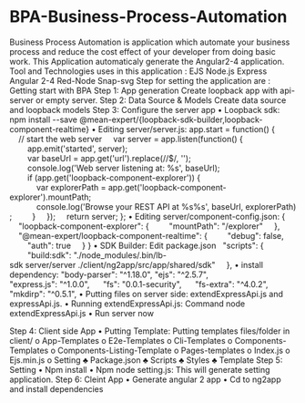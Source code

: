 # BPA-Business-Process-Automation
Business Process Automation is application which automate your business process and reduce the cost effect of
your developer from doing basic work. This Application automaticaly generate the Angular2-4 application. 
Tool and Technologies uses in this application :
EJS 
Node.js
Express
Angular 2-4
Red-Node 
Snap-svg 
Step for setting the application are : 
Getting start with BPA
Step 1: App generation
Create loopback app with api-server or empty server. 
Step 2: Data Source & Models
Create data source and loopback models 
Step 3: Configure the server app
•	Loopback sdk: npm install --save @mean-expert/{loopback-sdk-builder,loopback-component-realtime}
•	Editing server/server.js: app.start = function() {
    // start the web server
    var server = app.listen(function() {
        app.emit('started', server);
        var baseUrl = app.get('url').replace(/\/$/, '');
        console.log('Web server listening at: %s', baseUrl);
        if (app.get('loopback-component-explorer')) {
            var explorerPath = app.get('loopback-component-explorer').mountPath;
            console.log('Browse your REST API at %s%s', baseUrl, explorerPath);
        }
    });
    return server;
};
•	Editing server/component-config.json: {
    "loopback-component-explorer": {
        "mountPath": "/explorer"
    },
    "@mean-expert/loopback-component-realtime": {
        "debug": false,
        "auth": true
    }
}
•	SDK Builder: Edit package.json
  "scripts": {
        
        "build:sdk": "./node_modules/.bin/lb-sdk server/server ./client/ng2app/src/app/shared/sdk"
    },
•	install dependency: 
"body-parser": "^1.18.0",
"ejs": "^2.5.7",
   	"express.js": "^1.0.0",
    	"fs": "0.0.1-security",
    	"fs-extra": "^4.0.2",
	"mkdirp": "^0.5.1",
•	Putting files on server side:
extendExpressApi.js and expressApi.js.
•	Running extendExpressApi.js:
Command node extendExpressApi.js 
•	Run server now

Step 4: Client side App
•	Putting Template:
Putting templates files/folder in client/
o	App-Templates
o	E2e-Templates
o	Cli-Templates
o	Components-Templates
o	Components-Listing-Template
o	Pages-templates
o	Index.js
o	Ejs.min.js
o	Setting
♣	Package.json
♣	Scripts
♣	Styles
♣	Template
Step 5: Setting 
•	Npm install
•	Npm node setting.js:
This will generate setting application.
Step 6: Cleint App
•	Generate angular 2 app
•	Cd to ng2app and install dependencies

